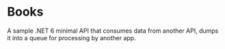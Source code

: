 # Books

A sample .NET 6 minimal API that consumes data from another API, dumps it into a queue for processing by another app.

